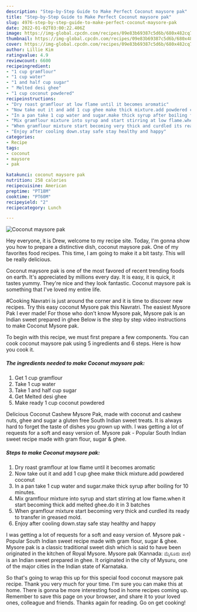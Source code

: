 ```yaml
---
description: "Step-by-Step Guide to Make Perfect Coconut maysore pak"
title: "Step-by-Step Guide to Make Perfect Coconut maysore pak"
slug: 4976-step-by-step-guide-to-make-perfect-coconut-maysore-pak
date: 2022-01-02T03:00:22.406Z
image: https://img-global.cpcdn.com/recipes/09e83b69387c5d6b/680x482cq70/coconut-maysore-pak-recipe-main-photo.jpg
thumbnail: https://img-global.cpcdn.com/recipes/09e83b69387c5d6b/680x482cq70/coconut-maysore-pak-recipe-main-photo.jpg
cover: https://img-global.cpcdn.com/recipes/09e83b69387c5d6b/680x482cq70/coconut-maysore-pak-recipe-main-photo.jpg
author: Lillie Kim
ratingvalue: 4.9
reviewcount: 6600
recipeingredient:
- "1 cup gramflour"
- "1 cup water"
- "1 and half cup sugar"
- " Melted desi ghee"
- "1 cup coconut powdered"
recipeinstructions:
- "Dry roast gramflour at low flame until it becomes aromatic"
- "Now take out it and add 1 cup ghee make thick mixture.add powdered coconut"
- "In a pan take 1 cup water and sugar.make thick syrup after boiling for 10 minutes."
- "Mix gramflour mixture into syrup and start stirring at low flame.when it start becoming thick add melted ghee.do it in 3 batches"
- "When gramflour mixture start becoming very thick and curdled its ready to transfer in greased mold."
- "Enjoy after cooling down.stay safe stay healthy and happy"
categories:
- Recipe
tags:
- coconut
- maysore
- pak

katakunci: coconut maysore pak 
nutrition: 258 calories
recipecuisine: American
preptime: "PT18M"
cooktime: "PT60M"
recipeyield: "2"
recipecategory: Lunch

---
```



![Coconut maysore pak](https://img-global.cpcdn.com/recipes/09e83b69387c5d6b/680x482cq70/coconut-maysore-pak-recipe-main-photo.jpg)

Hey everyone, it is Drew, welcome to my recipe site. Today, I'm gonna show you how to prepare a distinctive dish, coconut maysore pak. One of my favorites food recipes. This time, I am going to make it a bit tasty. This will be really delicious.

Coconut maysore pak is one of the most favored of recent trending foods on earth. It's appreciated by millions every day. It is easy, it is quick, it tastes yummy. They're nice and they look fantastic. Coconut maysore pak is something that I've loved my entire life.

#Cooking Navratri is just around the corner and it is time to discover new recipes. Try this easy coconut Mysore pak this Navratri. The easiest Mysore Pak I ever made! For those who don&#39;t know Mysore pak, Mysore pak is an Indian sweet prepared in ghee Below is the step by step video instructions to make Coconut Mysore pak.


To begin with this recipe, we must first prepare a few components. You can cook coconut maysore pak using 5 ingredients and 6 steps. Here is how you cook it.

<!--inarticleads1-->

##### The ingredients needed to make Coconut maysore pak:

1. Get 1 cup gramflour
1. Take 1 cup water
1. Take 1 and half cup sugar
1. Get  Melted desi ghee
1. Make ready 1 cup coconut powdered


Delicious Coconut Cashew Mysore Pak, made with coconut and cashew nuts, ghee and sugar a gluten free South Indian sweet treats. It is always hard to forget the taste of dishes you grown up with. I was getting a lot of requests for a soft and easy version of. Mysore pak - Popular South Indian sweet recipe made with gram flour, sugar &amp; ghee. 

<!--inarticleads2-->

##### Steps to make Coconut maysore pak:

1. Dry roast gramflour at low flame until it becomes aromatic
1. Now take out it and add 1 cup ghee make thick mixture.add powdered coconut
1. In a pan take 1 cup water and sugar.make thick syrup after boiling for 10 minutes.
1. Mix gramflour mixture into syrup and start stirring at low flame.when it start becoming thick add melted ghee.do it in 3 batches
1. When gramflour mixture start becoming very thick and curdled its ready to transfer in greased mold.
1. Enjoy after cooling down.stay safe stay healthy and happy


I was getting a lot of requests for a soft and easy version of. Mysore pak - Popular South Indian sweet recipe made with gram flour, sugar &amp; ghee. Mysore pak is a classic traditional sweet dish which is said to have been originated in the kitchen of Royal Mysore. Mysore pak (Kannada: ಮೈಸೂರು ಪಾಕ) is an Indian sweet prepared in ghee. It originated in the city of Mysuru, one of the major cities in the Indian state of Karnataka. 

So that's going to wrap this up for this special food coconut maysore pak recipe. Thank you very much for your time. I'm sure you can make this at home. There is gonna be more interesting food in home recipes coming up. Remember to save this page on your browser, and share it to your loved ones, colleague and friends. Thanks again for reading. Go on get cooking!
